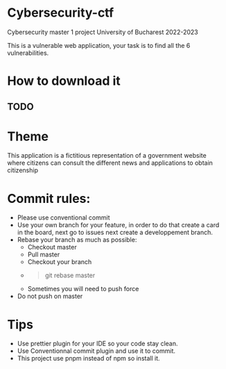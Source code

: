 # Cybersecurity-ctf
Cybersecurity master 1 project University of Bucharest 2022-2023

This is a vulnerable web application, your task is to find all the 6 vulnerabilities.

# How to download it

## TODO


# Theme
This application is a fictitious representation of a government website where citizens can consult the different news and applications to obtain citizenship


# Commit rules:

- Please use conventional commit
- Use your own branch for your feature, in order to do that create a card in the board, next go to issues next create a developpement branch.
- Rebase your branch as much as possible:
  - Checkout master
  - Pull master
  - Checkout your branch
  - > git rebase master
  - Sometimes you will need to push force
- Do not push on master 

# Tips

- Use prettier plugin for your IDE so your code stay clean.
- Use Conventionnal commit plugin and use it to commit.
- This project use pnpm instead of npm so install it.
